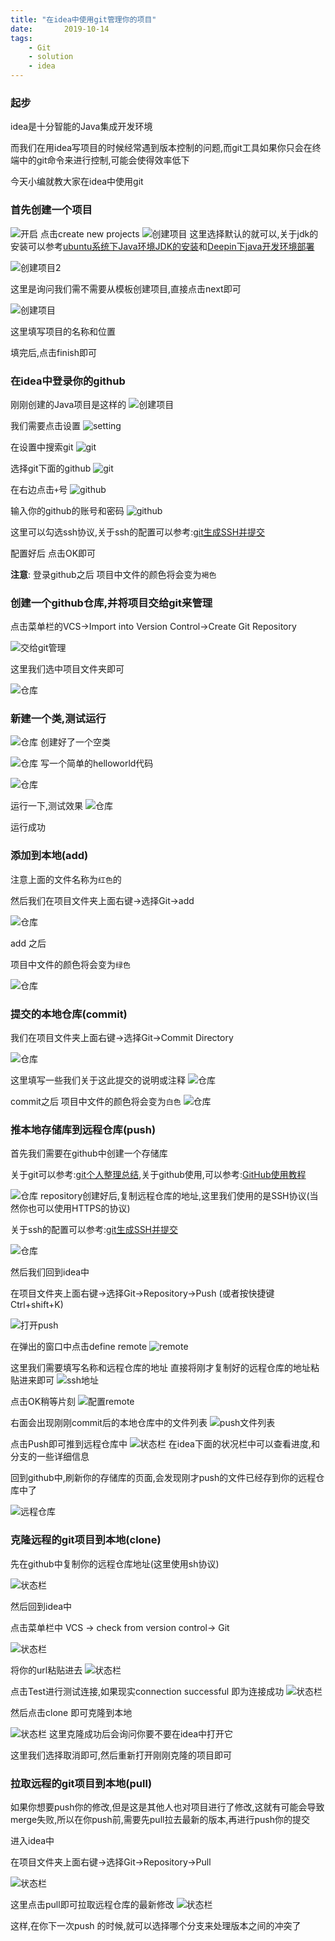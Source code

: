 ```yaml
---
title: "在idea中使用git管理你的项目"
date:       2019-10-14
tags:
	- Git
	- solution
	- idea
---
```













### 起步
idea是十分智能的Java集成开发环境

而我们在用idea写项目的时候经常遇到版本控制的问题,而git工具如果你只会在终端中的git命令来进行控制,可能会使得效率低下

今天小编就教大家在idea中使用git

### 首先创建一个项目

![开启](/img/posts/git/idea_git/1.png)
点击create new projects
![创建项目](/img/posts/git/idea_git/2.png)
这里选择默认的就可以,关于jdk的安装可以参考[ubuntu系统下Java环境JDK的安装](https://victorfengming.gitee.io/2019/09/04/ubuntu-install-jdk/)和[Deepin下java开发环境部署](https://victorfengming.gitee.io/2019/09/04/deepin-install-jdk/)

![创建项目2](/img/posts/git/idea_git/3.png)

这里是询问我们需不需要从模板创建项目,直接点击next即可

![创建项目](/img/posts/git/idea_git/4.png)

这里填写项目的名称和位置

填完后,点击finish即可

### 在idea中登录你的github

刚刚创建的Java项目是这样的
![创建项目](/img/posts/git/idea_git/5.png)

我们需要点击设置
![setting](/img/posts/git/idea_git/6.png)

在设置中搜索git
![git](/img/posts/git/idea_git/7.png)

选择git下面的github
![git](/img/posts/git/idea_git/8.png)

在右边点击`+`号
![github](/img/posts/git/idea_git/9.png)

输入你的github的账号和密码
![github](/img/posts/git/idea_git/10.png)

这里可以勾选ssh协议,关于ssh的配置可以参考:[git生成SSH并提交](https://victorfengming.gitee.io/2019/08/19/github-generate-ssh/)

配置好后
点击OK即可

**注意**:
登录github之后
项目中文件的颜色将会变为`褐色`

### 创建一个github仓库,并将项目交给git来管理

点击菜单栏的VCS->Import into Version Control->Create Git Repository

![交给git管理](/img/posts/git/idea_git/11.png)

这里我们选中项目文件夹即可

![仓库](/img/posts/git/idea_git/12.png)


### 新建一个类,测试运行

![仓库](/img/posts/git/idea_git/13.png)
创建好了一个空类

![仓库](/img/posts/git/idea_git/14.png)
写一个简单的helloworld代码

![仓库](/img/posts/git/idea_git/15.png)

运行一下,测试效果
![仓库](/img/posts/git/idea_git/16.png)

运行成功
### 添加到本地(add)
注意上面的文件名称为`红色`的

然后我们在项目文件夹上面右键->选择Git->add

![仓库](/img/posts/git/idea_git/17.png)

add 之后

项目中文件的颜色将会变为`绿色`

![仓库](/img/posts/git/idea_git/18.png)

### 提交的本地仓库(commit)

我们在项目文件夹上面右键->选择Git->Commit Directory

![仓库](/img/posts/git/idea_git/19.png)

这里填写一些我们关于这此提交的说明或注释
![仓库](/img/posts/git/idea_git/20.png)

commit之后
项目中文件的颜色将会变为`白色`
![仓库](/img/posts/git/idea_git/21.png)

### 推本地存储库到远程仓库(push)

首先我们需要在github中创建一个存储库

关于git可以参考:[git个人整理总结](https://victorfengming.gitee.io/2019/08/21/progit-min/),关于github使用,可以参考:[GitHub使用教程](https://blog.csdn.net/nyist327/article/details/38900721)

![仓库](/img/posts/git/idea_git/23.png)
repository创建好后,复制远程仓库的地址,这里我们使用的是SSH协议(当然你也可以使用HTTPS的协议)

关于ssh的配置可以参考:[git生成SSH并提交](https://victorfengming.gitee.io/2019/08/19/github-generate-ssh/)

![仓库](/img/posts/git/idea_git/24.png)

然后我们回到idea中

在项目文件夹上面右键->选择Git->Repository->Push (或者按快捷键Ctrl+shift+K)

![打开push](/img/posts/git/idea_git/25.png)

在弹出的窗口中点击define remote
![remote](/img/posts/git/idea_git/26.png)

这里我们需要填写名称和远程仓库的地址
直接将刚才复制好的远程仓库的地址粘贴进来即可
![ssh地址](/img/posts/git/idea_git/27.png)

点击OK稍等片刻
![配置remote](/img/posts/git/idea_git/28.png)

右面会出现刚刚commit后的本地仓库中的文件列表
![push文件列表](/img/posts/git/idea_git/29.png)

点击Push即可推到远程仓库中
![状态栏](/img/posts/git/idea_git/30.png)
在idea下面的状况栏中可以查看进度,和分支的一些详细信息

回到github中,刷新你的存储库的页面,会发现刚才push的文件已经存到你的远程仓库中了

![远程仓库](/img/posts/git/idea_git/31.png)

### 克隆远程的git项目到本地(clone)

先在github中复制你的远程仓库地址(这里使用sh协议)

![状态栏](/img/posts/git/idea_git/32.png)

然后回到idea中

点击菜单栏中 VCS -> check from version control-> Git

![状态栏](/img/posts/git/idea_git/33.png)

将你的url粘贴进去
![状态栏](/img/posts/git/idea_git/34.png)

点击Test进行测试连接,如果现实connection successful 即为连接成功
![状态栏](/img/posts/git/idea_git/35.png)

然后点击clone 即可克隆到本地

![状态栏](/img/posts/git/idea_git/36.png)
这里克隆成功后会询问你要不要在idea中打开它

这里我们选择取消即可,然后重新打开刚刚克隆的项目即可

### 拉取远程的git项目到本地(pull)
如果你想要push你的修改,但是这是其他人也对项目进行了修改,这就有可能会导致merge失败,所以在你push前,需要先pull拉去最新的版本,再进行push你的提交

进入idea中

在项目文件夹上面右键->选择Git->Repository->Pull 

![状态栏](/img/posts/git/idea_git/37.png)

这里点击pull即可拉取远程仓库的最新修改
![状态栏](/img/posts/git/idea_git/38.png)

这样,在你下一次push 的时候,就可以选择哪个分支来处理版本之间的冲突了



